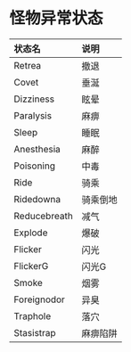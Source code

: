 # 怪物异常状态

| 状态名 | 说明 |
| :--- | :--- |
| Retrea | 撤退 |
| Covet | 垂涎 |
| Dizziness | 眩晕 |
| Paralysis | 麻痹 |
| Sleep | 睡眠 |
| Anesthesia | 麻醉 |
| Poisoning | 中毒 |
| Ride | 骑乘 |
| Ridedowna | 骑乘倒地 |
| Reducebreath | 减气 |
| Explode | 爆破 |
| Flicker | 闪光 |
| FlickerG | 闪光G |
| Smoke | 烟雾 |
| Foreignodor | 异臭 |
| Traphole | 落穴 |
| Stasistrap | 麻痹陷阱 |


